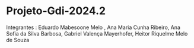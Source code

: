 # Projeto-Gdi-2024.2
Integrantes : Eduardo Mabesoone Melo , Ana Maria Cunha Ribeiro, Ana Sofia da Silva Barbosa, Gabriel Valença Mayerhofer, Heitor Riquelme Melo de Souza
